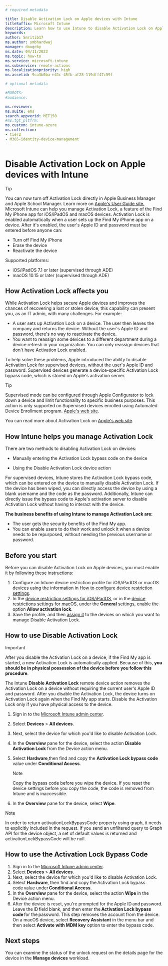 ```yaml
---
# required metadata

title: Disable Activation Lock on Apple devices with Intune
titleSuffix: Microsoft Intune
description: Learn how to use Intune to disable Activation Lock on Apple devices to access locked devices.
keywords:
author: Smritib17
ms.author: smbhardwaj
manager: dougeby
ms.date: 04/11/2023
ms.topic: how-to
ms.service: microsoft-intune
ms.subservice: remote-actions
ms.localizationpriority: high
ms.assetid: 9ca3b0ba-e41c-45fb-af28-119dff47c59f

# optional metadata

#ROBOTS:
#audience:

ms.reviewer:
ms.suite: ems
search.appverid: MET150
#ms.tgt_pltfrm:
ms.custom: intune-azure
ms.collection:
- tier2
- M365-identity-device-management
---
```


# Disable Activation Lock on Apple devices with Intune

> [!TIP]
> You can now turn off Activation Lock directly in Apple Business Manager and Apple School Manager. Learn more on [Apple's User Guide site.](%5Bhttps://support.apple.com/en-euro/guide/apple-business-manager/axm812df1dd8/web%5D(https://support.apple.com/en-euro/guide/apple-business-manager/axm812df1dd8/web))
Microsoft Intune can help you manage Activation Lock, a feature of the Find My iPhone app for iOS/iPadOS and macOS devices. Activation Lock is enabled automatically when a user sets up the Find My iPhone app on a device. After it's enabled, the user's Apple ID and password must be entered before anyone can:

- Turn off Find My iPhone
- Erase the device
- Reactivate the device

Supported platforms:

- iOS/iPadOS 7.1 or later (supervised through ADE)
- macOS 10.15 or later (supervised through ADE)

## How Activation Lock affects you

While Activation Lock helps secure Apple devices and improves the chances of recovering a lost or stolen device, this capability can present you, as an IT admin, with many challenges. For example:

- A user sets up Activation Lock on a device. The user then leaves the company and returns the device. Without the user's Apple ID and password, there's no way to reactivate the device.
- You want to reassign some devices to a different department during a device refresh in your organization. You can only reassign devices that don't have Activation Lock enabled.

To help solve these problems, Apple introduced the ability to disable Activation Lock for supervised devices, without the user's Apple ID and password. Supervised devices generate a device-specific Activation Lock bypass code, which is stored on Apple's activation server.

>[!TIP]
> Supervised mode can be configured through Apple Configurator to lock down a device and limit functionality to specific business purposes. This action is only supported on Supervised devices enrolled using Automated Device Enrollment program. [Apple's web site](https://developer.apple.com/documentation/devicemanagement/clear_the_bypass_code_for_activation_lock).

You can read more about Activation Lock on [Apple's web site](https://support.apple.com/HT201365).

## How Intune helps you manage Activation Lock

There are two methods to disabling Activation Lock on devices:

- Manually entering the Activation Lock bypass code on the device

 - Using the Disable Activation Lock device action

For supervised devices, Intune stores the Activation Lock bypass code, which can be entered on the device to manually disable Activation Lock. If the device has been wiped, you can directly access the device by using a blank username and the code as the password.
Additionally, Intune can directly issue the bypass code to Apple's activation server to disable Activation Lock without having to interact with the device.  

**The business benefits of using Intune to manage Activation Lock are:**

- The user gets the security benefits of the Find My app.
- You can enable users to do their work and unlock it when a device needs to be repurposed, without needing the previous username or password.

## Before you start

Before you can disable Activation Lock on Apple devices, you must enable it by following these instructions:

1. Configure an Intune device restriction profile for iOS/iPadOS or macOS devices using the information in [How to configure device restriction settings](../configuration/device-restrictions-configure.md).
2. In the [device restriction settings for iOS/iPadOS](../configuration/device-restrictions-ios.md), or in the [device restrictions settings for macOS](../configuration/device-restrictions-macos.md), under the **General** settings, enable the option **Allow activation lock**.
3. Save the profile, and then [assign it](../configuration/device-profile-assign.md) to the devices on which you want to manage Disable Activation Lock.

## How to use Disable Activation Lock

>[!IMPORTANT]
>After you disable the Activation Lock on a device, if the Find My app is started, a new Activation Lock is automatically applied. Because of this, **you should be in physical possession of the device before you follow this procedure**.

The Intune **Disable Activation Lock** remote device action removes the Activation Lock on a device without requiring the current user's Apple ID and password. After you disable the Activation Lock, the device turns on Activation Lock again when the Find My app starts. Disable the Activation Lock only if you have physical access to the device.

1. Sign in to the [Microsoft Intune admin center](https://go.microsoft.com/fwlink/?linkid=2109431).
2. Select **Devices** > **All devices**.
3. Next, select the device for which you'd like to disable Activation Lock.
4. In the **Overview** pane for the device, select the action **Disable Activation Lock** from the Device action menu.
5. Select **Hardware**,then find and copy the **Activation Lock bypass code** value under **Conditional Access**.

    >[!NOTE]
    >Copy the bypass code before you wipe the device. If you reset the device settings before you copy the code, the code is removed from Intune and is inaccessible.

5. In the **Overview** pane for the device, select **Wipe**.

>[!NOTE]
>In order to return activationLockBypassCode property using graph, it needs to explicitly included in the request.
>If you send an unfiltered query to Graph API for the device object, a set of default values is returned and activationLockBypassCode will be null.

## How to use the Activation Lock Bypass Code

1. Sign in to the [Microsoft Intune admin center](https://go.microsoft.com/fwlink/?linkid=2109431).
1. Select **Devices** > **All devices**.
1. Next, select the device for which you'd like to disable Activation Lock.
1. Select **Hardware**, then find and copy the Activation Lock bypass code value under **Conditional Access**.
1. In the **Overview** pane for the device, select the action **Wipe** in the Device action menu.
1. After the device is reset, you're prompted for the Apple ID and password. Leave the ID field blank, and then enter the **Activation Lock bypass code** for the password. This step removes the account from the device. On a macOS device, select **Recovery Assistant** in the menu bar and then select **Activate with MDM key** option to enter the bypass code.

## Next steps

You can examine the status of the unlock request on the details page for the device in the **Manage devices** workload.
